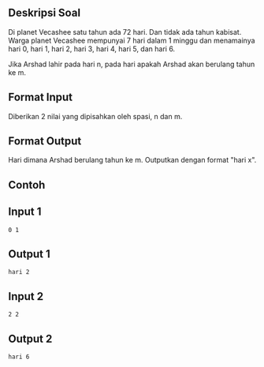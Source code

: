 ## Deskripsi Soal
Di planet Vecashee satu tahun ada 72 hari. Dan tidak ada tahun kabisat. Warga planet Vecashee mempunyai 7 hari dalam 1 minggu dan menamainya hari 0, hari 1, hari 2, hari 3, hari 4, hari 5, dan hari 6. 

Jika Arshad lahir pada hari n, pada hari apakah Arshad akan berulang tahun ke m.

## Format Input
Diberikan 2 nilai yang dipisahkan oleh spasi, n dan m.

## Format Output
Hari dimana Arshad berulang tahun ke m.
Outputkan dengan format "hari x".

## Contoh

## Input 1
```
0 1
```
## Output 1
```
hari 2
```

## Input 2
```
2 2
```
## Output 2
```
hari 6
```
